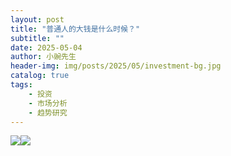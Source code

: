 ```yaml
---
layout: post
title: "普通人的大钱是什么时候？"
subtitle: ""
date: 2025-05-04
author: 小豌先生
header-img: img/posts/2025/05/investment-bg.jpg
catalog: true
tags:
    - 投资
    - 市场分析
    - 趋势研究
---
```


![](https://mmbiz.qpic.cn/sz_mmbiz_jpg/https://mmbiz.qpic.cn/sz_mmbiz_jpg/ViaIfpMVXKTQicicycFLRKCl2oOYsM6sEG1YBjPic3sBKiaZyQuwxicqdJdc0lIyic7wxtsUO6vibYGEGVvGEI4NIzdTOQ/640?wx_fmt=jpeg)![](https://mmbiz.qpic.cn/sz_mmbiz_jpg/https://mmbiz.qpic.cn/sz_mmbiz_jpg/ViaIfpMVXKTQicicycFLRKCl2oOYsM6sEG1OPOFs6ncibpRenXjVtkhfY2ROp5RoCrTPALfmviaKR3mh0gDYjtCjp9Q/640?wx_fmt=jpeg)